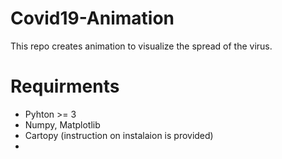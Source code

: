 # Covid19-Animation
This repo creates animation to visualize the spread of the virus.

# Requirments 
- Pyhton >= 3
- Numpy, Matplotlib
- Cartopy (instruction on instalaion is provided)
-
